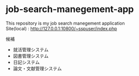 # job-search-manegement-app
This repository is my job search manegement application  
Site(local) : http://127.0.0.1:10800/~sspuser/index.php

候補
- 就活管理システム
- 図書管理システム
- 日記システム
- 論文・文献管理システム
